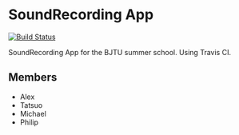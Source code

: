 # SoundRecording App
[![Build Status](https://api.travis-ci.org/ajendrosch/summerSchool.svg)](https://api.travis-ci.org/ajendrosch/summerSchool)


SoundRecording App for the BJTU summer school. Using Travis CI.
## Members
* Alex
* Tatsuo
* Michael
* Philip
